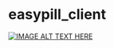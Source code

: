 # easypill_client

[![IMAGE ALT TEXT HERE](https://img.youtube.com/vi/_qib-P2d1v4/0.jpg)](https://www.youtube.com/watch?v=_qib-P2d1v4)
